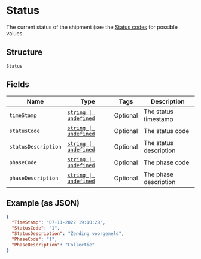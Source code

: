 
# Status

The current status of the shipment (see the [Status codes](#tag/TandT-status-codes/Status-codes) for possible values.

## Structure

`Status`

## Fields

| Name | Type | Tags | Description |
|  --- | --- | --- | --- |
| `timeStamp` | [`string \| undefined`](../../doc/models/string-enum.md) | Optional | The status timestamp |
| `statusCode` | [`string \| undefined`](../../doc/models/string-enum.md) | Optional | The status code |
| `statusDescription` | [`string \| undefined`](../../doc/models/string-enum.md) | Optional | The status description |
| `phaseCode` | [`string \| undefined`](../../doc/models/string-enum.md) | Optional | The phase code |
| `phaseDescription` | [`string \| undefined`](../../doc/models/string-enum.md) | Optional | The phase description |

## Example (as JSON)

```json
{
  "TimeStamp": "07-11-2022 19:10:28",
  "StatusCode": "1",
  "StatusDescription": "Zending voorgemeld",
  "PhaseCode": "1",
  "PhaseDescription": "Collectie"
}
```

